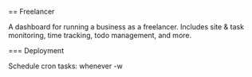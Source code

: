 == Freelancer

A dashboard for running a business as a freelancer. Includes site & task monitoring, time tracking, todo management, and more.

=== Deployment

Schedule cron tasks:
  whenever -w


